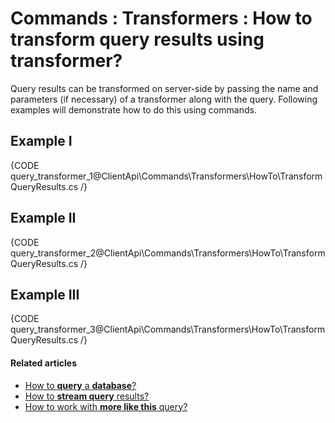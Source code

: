 # Commands : Transformers : How to transform query results using transformer?

Query results can be transformed on server-side by passing the name and parameters (if necessary) of a transformer along with the query. Following examples will demonstrate how to do this using commands.

## Example I

{CODE query_transformer_1@ClientApi\Commands\Transformers\HowTo\TransformQueryResults.cs /}

## Example II

{CODE query_transformer_2@ClientApi\Commands\Transformers\HowTo\TransformQueryResults.cs /}

## Example III

{CODE query_transformer_3@ClientApi\Commands\Transformers\HowTo\TransformQueryResults.cs /}

#### Related articles

- [How to **query** a **database**?](../../../client-api/commands/querying/how-to-query-a-database)   
- [How to **stream query** results?](../../../client-api/commands/querying/how-to-stream-query-results)
- [How to work with **more like this** query?](../../../client-api/commands/querying/how-to-work-with-morelikethis-query)